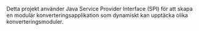 Detta projekt använder Java Service Provider Interface (SPI) för att skapa en modulär konverteringsapplikation som dynamiskt kan upptäcka olika konverteringsmoduler.
